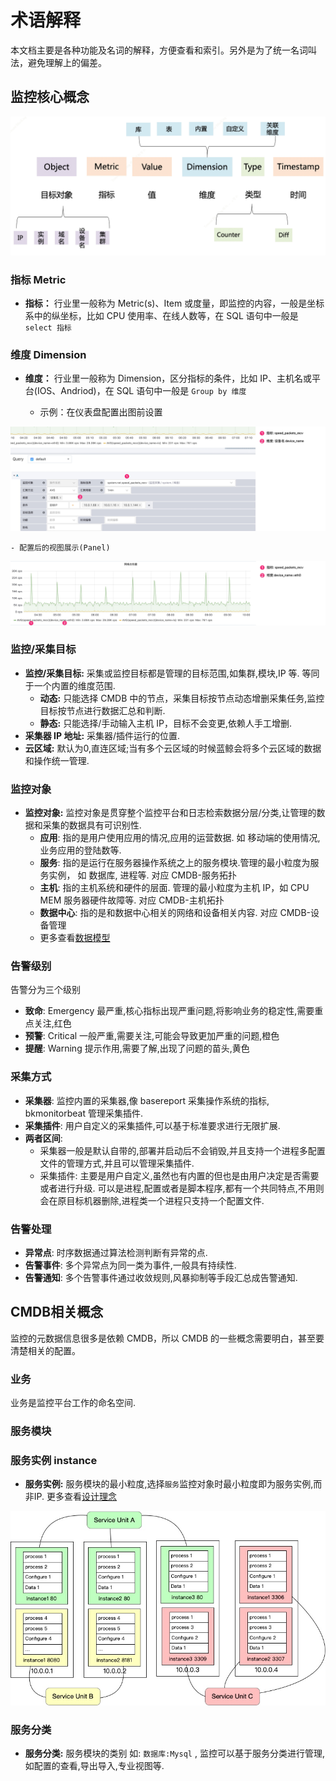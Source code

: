 # 术语解释

本文档主要是各种功能及名词的解释，方便查看和索引。另外是为了统一名词叫法，避免理解上的偏差。

## 监控核心概念

![-w2020](media/15799998161447.jpg)

### 指标 Metric

- **指标：** 行业里一般称为 Metric(s)、Item 或度量，即监控的内容，一般是坐标系中的纵坐标，比如 CPU 使用率、在线人数等，在 SQL 语句中一般是 `select 指标`

### 维度 Dimension

- **维度：** 行业里一般称为 Dimension，区分指标的条件，比如 IP、主机名或平台(IOS、Andriod)，在 SQL 语句中一般是 `Group by 维度`

    - 示例：在仪表盘配置出图前设置

![2020](media/16003086275528.jpg)


    - 配置后的视图展示(Panel)
![2020](media/16003085498859.jpg)

### 监控/采集目标

- **监控/采集目标:** 采集或监控目标都是管理的目标范围,如集群,模块,IP 等. 等同于一个内置的维度范围.
    - **动态:** 只能选择 CMDB 中的节点，采集目标按节点动态增删采集任务,监控目标按节点进行数据汇总和判断.
    - **静态:** 只能选择/手动输入主机 IP，目标不会变更,依赖人手工增删.
- **采集器 IP 地址:** 采集器/插件运行的位置.
- **云区域:** 默认为0,直连区域;当有多个云区域的时候蓝鲸会将多个云区域的数据和操作统一管理.

### 监控对象

- **监控对象:** 监控对象是贯穿整个监控平台和日志检索数据分层/分类,让管理的数据和采集的数据具有可识别性.
    - **应用**: 指的是用户使用应用的情况,应用的运营数据. 如 移动端的使用情况, 业务应用的登陆数等.
    - **服务**: 指的是运行在服务器操作系统之上的服务模块.管理的最小粒度为服务实例， 如 数据库, 进程等. 对应 CMDB-服务拓扑
    - **主机**: 指的主机系统和硬件的层面. 管理的最小粒度为主机 IP，如 CPU MEM 服务器硬件故障等. 对应 CMDB-主机拓扑
    - **数据中心**: 指的是和数据中心相关的网络和设备相关内容. 对应 CMDB-设备管理
    - 更多查看[数据模型](./datamodule.md)

### 告警级别

告警分为三个级别

 * **致命**: Emergency 最严重,核心指标出现严重问题,将影响业务的稳定性,需要重点关注,红色
 * **预警**: Critical 一般严重,需要关注,可能会导致更加严重的问题,橙色
 * **提醒**: Warning 提示作用,需要了解,出现了问题的苗头,黄色

### 采集方式

* **采集器**: 监控内置的采集器,像 basereport 采集操作系统的指标, bkmonitorbeat 管理采集插件.
* **采集插件**: 用户自定义的采集插件,可以基于标准要求进行无限扩展.
* **两者区间**:
    * 采集器一般是默认自带的,部署并启动后不会销毁,并且支持一个进程多配置文件的管理方式,并且可以管理采集插件.
    * 采集插件: 主要是用户自定义,虽然也有内置的但也是由用户决定是否需要或者进行升级. 可以是进程,配置或者是脚本程序,都有一个共同特点,不用则会在原目标机器删除,进程类一个进程只支持一个配置文件.

### 告警处理

* **异常点**: 时序数据通过算法检测判断有异常的点.
* **告警事件**: 多个异常点为同一类为事件,一般具有持续性.
* **告警通知**: 多个告警事件通过收敛规则,风暴抑制等手段汇总成告警通知.

## CMDB相关概念

监控的元数据信息很多是依赖 CMDB，所以 CMDB 的一些概念需要明白，甚至要清楚相关的配置。

### 业务

业务是监控平台工作的命名空间.

### 服务模块

### 服务实例 instance

- **服务实例:** 服务模块的最小粒度,选择`服务`监控对象时最小粒度即为服务实例,而非IP. 更多查看[设计理念](./README.md)

![-w2020](media/15744838270079.jpg)

### 服务分类

- **服务分类:** 服务模块的类别 如: `数据库:Mysql` , 监控可以基于服务分类进行管理,如配置的查看,导出导入,专业视图等.


